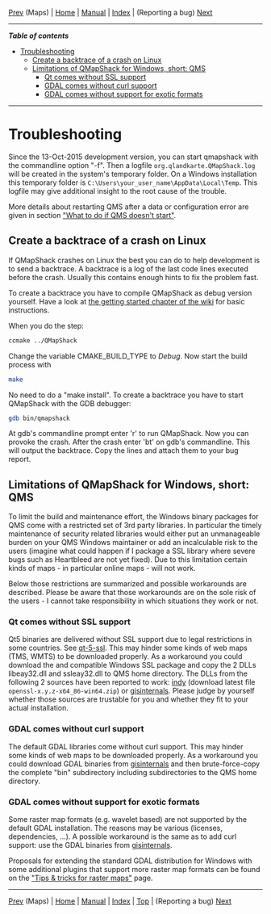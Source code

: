 [Prev](DocFaqMaps) (Maps) | [Home](Home) | [Manual](DocMain) | [Index](AxAdvIndex) | (Reporting a bug) [Next](ReportBugs)
- - -

***Table of contents***

* [Troubleshooting](#troubleshooting)
    * [Create a backtrace of a crash on Linux](#create-a-backtrace-of-a-crash-on-linux)
    * [Limitations of QMapShack for Windows, short: QMS](#limitations-of-qmapshack-for-windows-short-qms)
        * [Qt comes without SSL support](#qt-comes-without-ssl-support)
        * [GDAL comes without curl support](#gdal-comes-without-curl-support)
        * [GDAL comes without support for exotic formats](#gdal-comes-without-support-for-exotic-formats)

* * * * * * * * * *
 
# Troubleshooting

Since the 13-Oct-2015 development version, you can start qmapshack
with the commandline option "-f".
Then a logfile `org.qlandkarte.QMapShack.log` will be created in
the system's temporary folder.
On a Windows installation this temporary folder is
`C:\Users\your_user_name\AppData\Local\Temp`.
This logfile may give additional insight to the root cause of the trouble.

More details about restarting QMS after a data or configuration error are given in section ["What to do if QMS doesn't start"][QMSRestart].

[QMSRestart]: DocFaqConfig#what-to-do-if-qms-doesnt-start "What to do if QMS doesn't start"


## Create a backtrace of a crash on Linux

If QMapShack crashes on Linux the best you can do to help development is to send a backtrace. A backtrace is a log of the last code lines executed before the crash. Usually this contains enough hints to fix the problem fast.

To create a backtrace you have to compile QMapShack as debug version yourself. Have a look at [the getting started chapter of the wiki](DocGetQMapShack) for basic instructions.

When you do the step:


```bash
ccmake ../QMapShack
```

Change the variable CMAKE_BUILD_TYPE to *Debug*. Now start the build process with

```bash
make
```

No need to do a "make install". To create a backtrace you have to start QMapShack with the GDB debugger:

```bash
gdb bin/qmapshack
```
At gdb's commandline prompt enter 'r' to run QMapShack. Now you can provoke the crash. After the crash enter 'bt' on gdb's commandline. This will output the backtrace. Copy the lines and attach them to your bug report.



## Limitations of QMapShack for Windows, short: QMS

To limit the build and maintenance effort, the Windows binary packages
for QMS come with a restricted set of 3rd party libraries.
In particular the timely maintenance of security related libraries would
either put an unmanageable burden on your QMS Windows maintainer or add
an incalculable risk to the users (imagine what could happen if I package
a SSL library where severe bugs such as Heartbleed are not yet fixed).
Due to this limitation certain kinds of maps - in particular online maps -
will not work.

Below those restrictions are summarized and  possible workarounds are
described. Please be aware that those workarounds are on the sole risk
of the users - I cannot take responsibility in which situations they work
or not.

### Qt comes without SSL support

Qt5 binaries are delivered without SSL support due to legal restrictions in
some countries. See [qt-5-ssl](https://doc.qt.io/qt-5/ssl.html).
This may hinder some kinds of web maps (TMS, WMTS) to be downloaded properly.
As a workaround you could download the and compatible Windows SSL package
and copy the 2 DLLs libeay32.dll and ssleay32.dll to QMS home directory.
The DLLs from the following 2 sources have been reported to work:
[indy](https://indy.fulgan.com/SSL/) (download latest file `openssl-x.y.z-x64_86-win64.zip`) or
[gisinternals](http://download.gisinternals.com/sdk/downloads/release-1800-x64-gdal-1-11-mapserver-6-4.zip).
Please judge by yourself whether those sources are trustable for you and
whether they fit to your actual installation.

### GDAL comes without curl support

The default GDAL libraries come without curl support.
This may hinder some kinds of web maps to be downloaded properly.
As a workaround you could download GDAL binaries from
[gisinternals](http://download.gisinternals.com/sdk/downloads/release-1800-x64-gdal-1-11-4-mapserver-6-4-3.zip)
and then brute-force-copy the complete "bin" subdirectory including
subdirectories to the QMS home directory.

### GDAL comes without support for exotic formats

Some raster map formats (e.g. wavelet based) are not supported by the default
GDAL installation. The reasons may be various (licenses, dependencies, ...).
A possible workaround is the same as to add curl support: use the GDAL binaries
from [gisinternals](http://gisinternals.com/).

Proposals for extending the standard GDAL distribution for Windows with some additional plugins that support more raster map formats can be found
on the ["Tips & tricks for raster maps"](DocMapsTipsRasterDEM) page. 

- - -
[Prev](DocFaqMaps) (Maps) | [Home](Home) | [Manual](DocMain) | [Index](AxAdvIndex) | [Top](#) | (Reporting a bug) [Next](ReportBugs)
